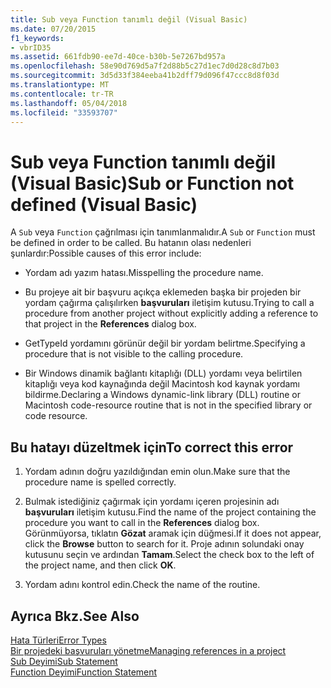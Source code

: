 ```yaml
---
title: Sub veya Function tanımlı değil (Visual Basic)
ms.date: 07/20/2015
f1_keywords:
- vbrID35
ms.assetid: 661fdb90-ee7d-40ce-b30b-5e7267bd957a
ms.openlocfilehash: 58e90d769d5a7f2d88b5c27d1ec7d0d28c8d7b03
ms.sourcegitcommit: 3d5d33f384eeba41b2dff79d096f47ccc8d8f03d
ms.translationtype: MT
ms.contentlocale: tr-TR
ms.lasthandoff: 05/04/2018
ms.locfileid: "33593707"
---
```

# <a name="sub-or-function-not-defined-visual-basic"></a><span data-ttu-id="5d7f1-102">Sub veya Function tanımlı değil (Visual Basic)</span><span class="sxs-lookup"><span data-stu-id="5d7f1-102">Sub or Function not defined (Visual Basic)</span></span>
<span data-ttu-id="5d7f1-103">A `Sub` veya `Function` çağrılması için tanımlanmalıdır.</span><span class="sxs-lookup"><span data-stu-id="5d7f1-103">A `Sub` or `Function` must be defined in order to be called.</span></span> <span data-ttu-id="5d7f1-104">Bu hatanın olası nedenleri şunlardır:</span><span class="sxs-lookup"><span data-stu-id="5d7f1-104">Possible causes of this error include:</span></span>  
  
-   <span data-ttu-id="5d7f1-105">Yordam adı yazım hatası.</span><span class="sxs-lookup"><span data-stu-id="5d7f1-105">Misspelling the procedure name.</span></span>  
  
-   <span data-ttu-id="5d7f1-106">Bu projeye ait bir başvuru açıkça eklemeden başka bir projeden bir yordam çağırma çalışılırken **başvuruları** iletişim kutusu.</span><span class="sxs-lookup"><span data-stu-id="5d7f1-106">Trying to call a procedure from another project without explicitly adding a reference to that project in the **References** dialog box.</span></span>  
  
-   <span data-ttu-id="5d7f1-107">GetTypeId yordamını görünür değil bir yordam belirtme.</span><span class="sxs-lookup"><span data-stu-id="5d7f1-107">Specifying a procedure that is not visible to the calling procedure.</span></span>  
  
-   <span data-ttu-id="5d7f1-108">Bir Windows dinamik bağlantı kitaplığı (DLL) yordamı veya belirtilen kitaplığı veya kod kaynağında değil Macintosh kod kaynak yordamı bildirme.</span><span class="sxs-lookup"><span data-stu-id="5d7f1-108">Declaring a Windows dynamic-link library (DLL) routine or Macintosh code-resource routine that is not in the specified library or code resource.</span></span>  
  
## <a name="to-correct-this-error"></a><span data-ttu-id="5d7f1-109">Bu hatayı düzeltmek için</span><span class="sxs-lookup"><span data-stu-id="5d7f1-109">To correct this error</span></span>  
  
1.  <span data-ttu-id="5d7f1-110">Yordam adının doğru yazıldığından emin olun.</span><span class="sxs-lookup"><span data-stu-id="5d7f1-110">Make sure that the procedure name is spelled correctly.</span></span>  
  
2.  <span data-ttu-id="5d7f1-111">Bulmak istediğiniz çağırmak için yordamı içeren projesinin adı **başvuruları** iletişim kutusu.</span><span class="sxs-lookup"><span data-stu-id="5d7f1-111">Find the name of the project containing the procedure you want to call in the **References** dialog box.</span></span> <span data-ttu-id="5d7f1-112">Görünmüyorsa, tıklatın **Gözat** aramak için düğmesi.</span><span class="sxs-lookup"><span data-stu-id="5d7f1-112">If it does not appear, click the **Browse** button to search for it.</span></span> <span data-ttu-id="5d7f1-113">Proje adının solundaki onay kutusunu seçin ve ardından **Tamam**.</span><span class="sxs-lookup"><span data-stu-id="5d7f1-113">Select the check box to the left of the project name, and then click **OK**.</span></span>  
  
3.  <span data-ttu-id="5d7f1-114">Yordam adını kontrol edin.</span><span class="sxs-lookup"><span data-stu-id="5d7f1-114">Check the name of the routine.</span></span>  
  
## <a name="see-also"></a><span data-ttu-id="5d7f1-115">Ayrıca Bkz.</span><span class="sxs-lookup"><span data-stu-id="5d7f1-115">See Also</span></span>  
 [<span data-ttu-id="5d7f1-116">Hata Türleri</span><span class="sxs-lookup"><span data-stu-id="5d7f1-116">Error Types</span></span>](../../../visual-basic/programming-guide/language-features/error-types.md)  
 [<span data-ttu-id="5d7f1-117">Bir projedeki başvuruları yönetme</span><span class="sxs-lookup"><span data-stu-id="5d7f1-117">Managing references in a project</span></span>](/visualstudio/ide/managing-references-in-a-project)  
 [<span data-ttu-id="5d7f1-118">Sub Deyimi</span><span class="sxs-lookup"><span data-stu-id="5d7f1-118">Sub Statement</span></span>](../../../visual-basic/language-reference/statements/sub-statement.md)  
 [<span data-ttu-id="5d7f1-119">Function Deyimi</span><span class="sxs-lookup"><span data-stu-id="5d7f1-119">Function Statement</span></span>](../../../visual-basic/language-reference/statements/function-statement.md)
